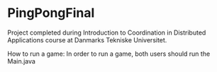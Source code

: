 # PingPongFinal

Project completed during Introduction to Coordination in Distributed Applications course at Danmarks Tekniske Universitet.

How to run a game:
In order to run a game, both users should run the Main.java
 
